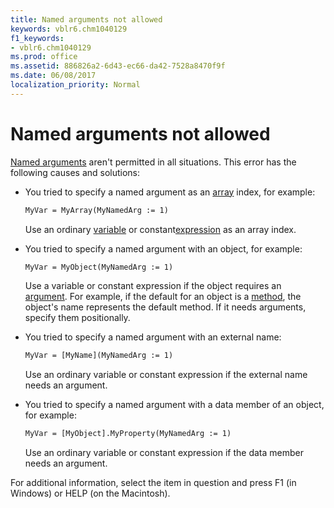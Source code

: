```yaml
---
title: Named arguments not allowed
keywords: vblr6.chm1040129
f1_keywords:
- vblr6.chm1040129
ms.prod: office
ms.assetid: 886826a2-6d43-ec66-da42-7528a8470f9f
ms.date: 06/08/2017
localization_priority: Normal
---
```



# Named arguments not allowed

[Named arguments](../../Glossary/vbe-glossary.md#named-argument) aren't permitted in all situations. This error has the following causes and solutions:



- You tried to specify a named argument as an [array](../../Glossary/vbe-glossary.md#array) index, for example:
    
  ```vb
  MyVar = MyArray(MyNamedArg := 1) 

  ```


    Use an ordinary [variable](../../Glossary/vbe-glossary.md#variable) or constant[expression](../../Glossary/vbe-glossary.md#expression) as an array index.
    
- You tried to specify a named argument with an object, for example:
    
  ```vb
  MyVar = MyObject(MyNamedArg := 1) 

  ```


     Use a variable or constant expression if the object requires an [argument](../../Glossary/vbe-glossary.md#argument). For example, if the default for an object is a [method](../../Glossary/vbe-glossary.md#method), the object's name represents the default method. If it needs arguments, specify them positionally.
    
- You tried to specify a named argument with an external name:
    
  ```vb
  MyVar = [MyName](MyNamedArg := 1) 

  ```


     Use an ordinary variable or constant expression if the external name needs an argument.
    
- You tried to specify a named argument with a data member of an object, for example:
    
  ```vb
  MyVar = [MyObject].MyProperty(MyNamedArg := 1) 

  ```


     Use an ordinary variable or constant expression if the data member needs an argument.
    

For additional information, select the item in question and press F1 (in Windows) or HELP (on the Macintosh).

